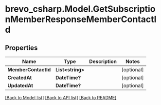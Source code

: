 # brevo_csharp.Model.GetSubscriptionMemberResponseMemberContactId
## Properties

Name | Type | Description | Notes
------------ | ------------- | ------------- | -------------
**MemberContactId** | **List&lt;string&gt;** |  | [optional] 
**CreatedAt** | **DateTime?** |  | [optional] 
**UpdatedAt** | **DateTime?** |  | [optional] 

[[Back to Model list]](../README.md#documentation-for-models) [[Back to API list]](../README.md#documentation-for-api-endpoints) [[Back to README]](../README.md)

